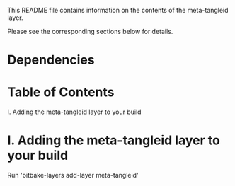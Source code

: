 This README file contains information on the contents of the meta-tangleid layer.

Please see the corresponding sections below for details.

Dependencies
============


Table of Contents
=================

  I. Adding the meta-tangleid layer to your build


I. Adding the meta-tangleid layer to your build
=================================================

Run 'bitbake-layers add-layer meta-tangleid'

